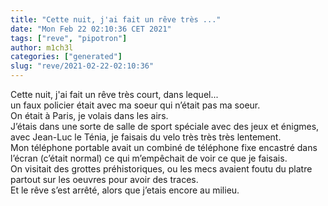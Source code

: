 ```yaml
---
title: "Cette nuit, j'ai fait un rêve très ..."
date: "Mon Feb 22 02:10:36 CET 2021"
tags: ["reve", "pipotron"]
author: m1ch3l
categories: ["generated"]
slug: "reve/2021-02-22-02:10:36"
---
```


Cette nuit, j'ai fait un rêve très court, dans lequel...<br>
un faux policier était avec ma soeur qui n’était pas ma soeur.<br>
On était à Paris, je volais dans les airs.<br>
J’étais dans une sorte de salle de sport spéciale avec des jeux et énigmes, avec Jean-Luc le Ténia, je faisais du velo très très très lentement.<br>
Mon téléphone portable avait un combiné de téléphone fixe encastré dans l’écran (c’était normal) ce qui m’empêchait de voir ce que je faisais.<br>
On visitait des grottes préhistoriques, ou les mecs avaient foutu du platre partout sur les oeuvres pour avoir des traces.<br>
Et le rêve s’est arrêté, alors que j’etais encore au milieu.<br>
